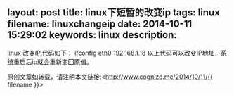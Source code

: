 layout: post
title: linux下短暂的改变ip
tags: linux
filename: linuxchangeip
date: 2014-10-11 15:29:02
keywords: linux
description:
---
linux 改变IP,代码如下：
ifconfig eth0 192.168.1.18
以上代码可以改变IP地址，系统重启后ip就会重新变回原值。

原创文章如转载，请注明本文链接:<http://www.cognize.me/2014/10/11/{{ filename }}>